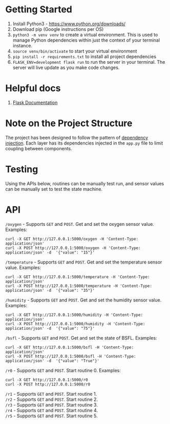 # Getting Started 
1. Install Python3 - https://www.python.org/downloads/
2. Download pip (Google instructions per OS)
3. `python3 -m venv venv` to create a virtual environment. This is used to manage Python dependencies within just the context of your terminal instance. 
4. `source venv/bin/activate` to start your virtual environment 
5. `pip install -r requirements.txt` to install all project dependencies 
6. `FLASK_ENV=development flask run` to run the server in your terminal. The server will live update as you make code changes. 

# Helpful docs 
1. [Flask Documentation](https://flask.palletsprojects.com/en/2.0.x/)

# Note on the Project Structure 
The project has been designed to follow the pattern of [dependency injection](https://en.wikipedia.org/wiki/Dependency_injection). Each layer has its dependencies injected in the `app.py` file to limit coupling between components. 

# Testing
Using the APIs below, routines can be manually test run, and sensor values can be manually set to test the state machine.

# API
`/oxygen` - Supports `GET` and `POST`. Get and set the oxygen sensor value. Examples: 
```
curl -X GET http://127.0.0.1:5000/oxygen -H 'Content-Type: application/json' 
curl -X POST http://127.0.0.1:5000/oxygen -H 'Content-Type: application/json' -d  '{"value": "15"}'
```

`/temperature` - Supports `GET` and `POST`. Get and set the temperature sensor value. Examples: 
```
curl -X GET http://127.0.0.1:5000/temperature -H 'Content-Type: application/json' 
curl -X POST http://127.0.0.1:5000/temperature -H 'Content-Type: application/json' -d  '{"value": "35"}'
```

`/humidity` - Supports `GET` and `POST`. Get and set the humidity sensor value. Examples: 
```
curl -X GET http://127.0.0.1:5000/humidity -H 'Content-Type: application/json' 
curl -X POST http://127.0.0.1:5000/humidity -H 'Content-Type: application/json' -d  '{"value": "75"}'
```

`/bsfl` - Supports `GET` and `POST`. Get and set the state of BSFL. Examples: 
```
curl -X GET http://127.0.0.1:5000/bsfl -H 'Content-Type: application/json' 
curl -X POST http://127.0.0.1:5000/bsfl -H 'Content-Type: application/json' -d  '{"value": "True"}'
```

`/r0` - Supports `GET` and `POST`. Start routine 0. Examples: 
```
curl -X GET http://127.0.0.1:5000/r0 
curl -X POST http://127.0.0.1:5000/r0 
```

`/r1` - Supports `GET` and `POST`. Start routine 1.   
`/r2` - Supports `GET` and `POST`. Start routine 2.   
`/r3` - Supports `GET` and `POST`. Start routine 3.   
`/r4` - Supports `GET` and `POST`. Start routine 4.    
`/r5` - Supports `GET` and `POST`. Start routine 5.   